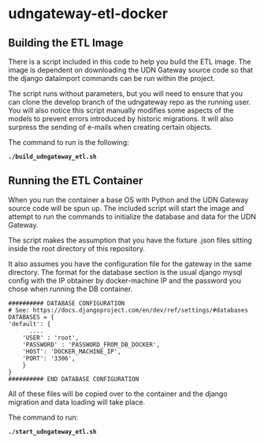 # udngateway-etl-docker

## Building the ETL Image
There is a script included in this code to help you build the ETL image. The image is dependent on downloading the UDN Gateway source code so that the django dataimport commands can be run within the project.

The script runs without parameters, but you will need to ensure that you can clone the develop branch of the udngateway repo as the running user. You will also notice this script manually modifies some aspects of the models to prevent errors introduced by historic migrations. It will also surpress the sending of e-mails when creating certain objects.

The command to run is the following:

**`./build_udngateway_etl.sh`**

## Running the ETL Container
When you run the container a base OS with Python and the UDN Gateway source code will be spun up. The included script will start the image and attempt to run the commands to initialize the database and data for the UDN Gateway.

The script makes the assumption that you have the fixture .json files sitting inside the root directory of this repository. 

It also assumes you have the configuration file for the gateway in the same directory. The format for the database section is the usual django mysql config with the IP obtainer by docker-machine IP and the password you chose when running the DB container.



    ########## DATABASE CONFIGURATION
    # See: https://docs.djangoproject.com/en/dev/ref/settings/#databases
    DATABASES = {
    'default': {
		  ....
        'USER' : 'root',
        'PASSWORD' : 'PASSWORD_FROM_DB_DOCKER',
        'HOST': 'DOCKER_MACHINE_IP',
        'PORT': '3306',
    	}
    }
    ########## END DATABASE CONFIGURATION



All of these files will be copied over to the container and the django migration and data loading will take place.

The command to run:

**`./start_udngateway_etl.sh`**
